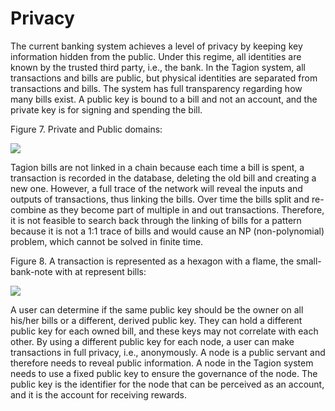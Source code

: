 # Privacy


The current banking system achieves a level of privacy by keeping key information hidden from the public. Under this regime, all identities are known by the trusted third party, i.e., the bank.
   In the Tagion system, all transactions and bills are public, but physical identities are separated from transactions and bills. The system has full transparency regarding how many bills exist. A public key is bound to a bill and not an account, and the private key is for signing and spending the bill.
   
 Figure 7. Private and Public domains:
 
 ![](https://i.imgur.com/4jVRmvB.png)


Tagion bills are not linked in a chain because each time a bill is spent, a transaction is recorded in the database, deleting the old bill and creating a new one. However, a full trace of the network will reveal the inputs and outputs of transactions, thus linking the bills. Over time the bills split and re-combine as they become part of multiple in and out transactions. Therefore, it is not feasible to search back through the linking of bills for a pattern because it is not a 1:1 trace of bills and would cause an NP (non-polynomial) problem, which cannot be solved in finite time.

Figure 8. A transaction is represented as a hexagon with a flame, the small-bank-note with at represent bills:

![](https://i.imgur.com/36zVI0R.png)

   
   A user can determine if the same public key should be the owner on all his/her bills or a different, derived public key. They can hold a different public key for each owned bill, and these keys may not correlate with each other. By using a different public key for each node, a user can make transactions in full privacy, i.e., anonymously.
   A node is a public servant and therefore needs to reveal public information. A node in the Tagion system needs to use a fixed public key to ensure the governance of the node. The public key is the identifier for the node that can be perceived as an account, and it is the account for receiving rewards.


